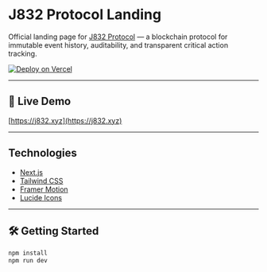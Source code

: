 # J832 Protocol Landing

Official landing page for [J832 Protocol](https://j832.xyz) — a blockchain protocol for immutable event history, auditability, and transparent critical action tracking.

[![Deploy on Vercel](https://vercel.com/button)](https://vercel.com/new/import?s=https://github.com/mfelizweb/j832-landing)

---

## 🚀 Live Demo

[https://j832.xyz](https://j832.xyz) <!-- Update this when your site is live -->

---

## Technologies

- [Next.js](https://nextjs.org/)
- [Tailwind CSS](https://tailwindcss.com/)
- [Framer Motion](https://framer.com/motion/)
- [Lucide Icons](https://lucide.dev/)

---

## 🛠️ Getting Started

```bash
npm install
npm run dev
